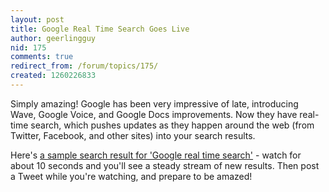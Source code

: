 ```yaml
---
layout: post
title: Google Real Time Search Goes Live
author: geerlingguy
nid: 175
comments: true
redirect_from: /forum/topics/175/
created: 1260226833
---
```

<p>
	Simply amazing! Google has been very impressive of late, introducing Wave, Google Voice, and Google Docs improvements. Now they have real-time search, which pushes updates as they happen around the web (from Twitter, Facebook, and other sites) into your search results.</p>
<p>
	Here&#39;s <a href="http://www.google.com/search?esrch=RTSearch&amp;tbs=rltm:1&amp;tbo=u&amp;hl=en&amp;q=google+real+time+search">a sample search result for &#39;Google real time search&#39;</a> - watch for about 10 seconds and you&#39;ll see a steady stream of new results. Then post a Tweet while you&#39;re watching, and prepare to be amazed!</p>
